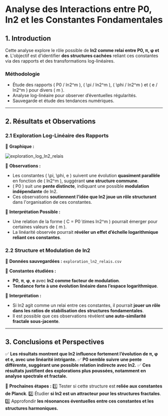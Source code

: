 # Analyse des Interactions entre P0, ln2 et les Constantes Fondamentales

## 1. Introduction

Cette analyse explore le rôle possible de **ln2 comme relai entre P0, π, φ et e**. L'objectif est d'identifier **des structures cachées** reliant ces constantes via des rapports et des transformations log-linéaires.

### **Méthodologie**
- Étude des rapports \( P0 / ln2^m \), \( \pi / ln2^m \), \( \phi / ln2^m \) et \( e / ln2^m \) pour divers \( m \).
- Analyse log-linéaire pour observer d’éventuelles régularités.
- Sauvegarde et étude des tendances numériques.

---

## 2. Résultats et Observations

### **2.1 Exploration Log-Linéaire des Rapports**

📌 **Graphique :** 

![exploration_log_ln2_relais](https://github.com/user-attachments/assets/d1819485-7c9f-4d09-b707-6e7579b2d697)


🔹 **Observations :**
- Les constantes \( \pi, \phi, e \) suivent une évolution **quasiment parallèle** en fonction de \( ln2^m \), suggérant **une structure commune**.
- \( P0 \) suit une **pente distincte**, indiquant une possible **modulation indépendante** de ln2.
- Ces observations **soutiennent l'idée que ln2 joue un rôle structurant** dans l'organisation de ces constantes.

🔹 **Interprétation Possible :**
- Une relation de la forme \( C = P0 \times ln2^m \) pourrait émerger pour certaines valeurs de \( m \).
- La linéarité observée pourrait **révéler un effet d’échelle logarithmique reliant ces constantes**.

### **2.2 Structure et Modulation de ln2**

📌 **Données sauvegardées :** `exploration_ln2_relais.csv`

🔹 **Constantes étudiées :**
- **P0**, **π**, **φ**, **e** avec **ln2 comme facteur de modulation**.
- **Tendance forte à une évolution linéaire dans l’espace logarithmique**.

🔹 **Interprétation :**
- Si ln2 agit comme un relai entre ces constantes, il pourrait **jouer un rôle dans les ratios de stabilisation des structures fondamentales**.
- Il est possible que ces observations révèlent **une auto-similarité fractale sous-jacente**.

---

## 3. Conclusions et Perspectives

✅ **Les résultats montrent que ln2 influence fortement l’évolution de π, φ et e, avec une linéarité intrigante.**
✅ **P0 semble suivre une pente différente, suggérant une possible relation indirecte avec ln2.**
✅ **Ces résultats justifient des explorations plus poussées, notamment en analyse spectrale et fractale.**

🚀 **Prochaines étapes :**
1️⃣ Tester si cette structure est **reliée aux constantes de Planck**.
2️⃣ Étudier **si ln2 est un attracteur pour les structures fractales**.
3️⃣ Approfondir **les résonances éventuelles entre ces constantes et les structures harmoniques.**

